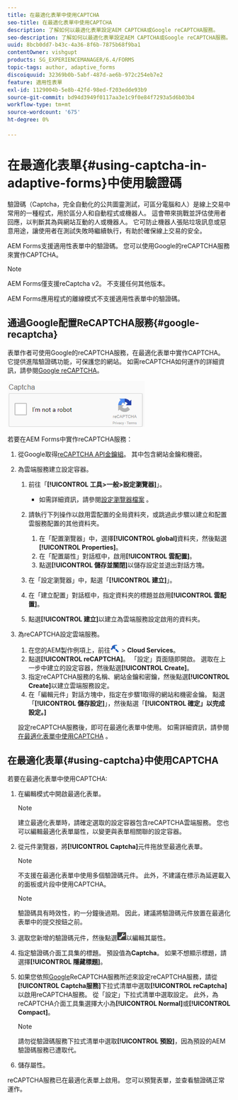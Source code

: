 ```yaml
---
title: 在最適化表單中使用CAPTCHA
seo-title: 在最適化表單中使用CAPTCHA
description: 了解如何以最適化表單設定AEM CAPTCHA或Google reCAPTCHA服務。
seo-description: 了解如何以最適化表單設定AEM CAPTCHA或Google reCAPTCHA服務。
uuid: 8bcb0dd7-b43c-4a36-8f6b-7875b68f9ba1
contentOwner: vishgupt
products: SG_EXPERIENCEMANAGER/6.4/FORMS
topic-tags: author, adaptive_forms
discoiquuid: 32369b0b-5abf-487d-ae6b-972c254eb7e2
feature: 適用性表單
exl-id: 1129004b-5e8b-42fd-98ed-f203edde93b9
source-git-commit: bd94d3949f0117aa3e1c9f0e84f7293a5d6b03b4
workflow-type: tm+mt
source-wordcount: '675'
ht-degree: 0%

---
```


# 在最適化表單{#using-captcha-in-adaptive-forms}中使用驗證碼

驗證碼（Captcha，完全自動化的公共圖靈測試，可區分電腦和人）是線上交易中常用的一種程式，用於區分人和自動程式或機器人。 這會帶來挑戰並評估使用者回應，以判斷其為與網站互動的人或機器人。 它可防止機器人張貼垃圾訊息或惡意用途，讓使用者在測試失敗時繼續執行，有助於確保線上交易的安全。

AEM Forms支援適用性表單中的驗證碼。 您可以使用Google的reCAPTCHA服務來實作CAPTCHA。

>[!NOTE]
>
>AEM Forms僅支援reCaptcha v2。 不支援任何其他版本。
>
>AEM Forms應用程式的離線模式不支援適用性表單中的驗證碼。

## 通過Google配置ReCAPTCHA服務{#google-recaptcha}

表單作者可使用Google的reCAPTCHA服務，在最適化表單中實作CAPTCHA。 它提供進階驗證碼功能，可保護您的網站。 如需reCAPTCHA如何運作的詳細資訊，請參閱[Google reCAPTCHA](https://developers.google.com/recaptcha/)。

![recapcha](assets/recaptcha.png)

若要在AEM Forms中實作reCAPTCHA服務：

1. 從Google取得[reCAPTCHA API金鑰組](https://www.google.com/recaptcha/admin)。 其中包含網站金鑰和機密。
1. 為雲端服務建立設定容器。

   1. 前往「**[!UICONTROL 工具>一般>設定瀏覽器]**」。
      * 如需詳細資訊，請參閱[設定瀏覽器檔案](/help/sites-administering/configurations.md) 。
   1. 請執行下列操作以啟用雲配置的全局資料夾，或跳過此步驟以建立和配置雲服務配置的其他資料夾。

      1. 在「配置瀏覽器」中，選擇&#x200B;**[!UICONTROL global]**&#x200B;資料夾，然後點選&#x200B;**[!UICONTROL Properties]**。
      1. 在「配置屬性」對話框中，啟用&#x200B;**[!UICONTROL 雲配置]**。
      1. 點選&#x200B;**[!UICONTROL 儲存並關閉]**&#x200B;以儲存設定並退出對話方塊。
   1. 在「設定瀏覽器」中，點選「**[!UICONTROL 建立]**」。
   1. 在「建立配置」對話框中，指定資料夾的標題並啟用&#x200B;**[!UICONTROL 雲配置]**。
   1. 點選&#x200B;**[!UICONTROL 建立]**&#x200B;以建立為雲端服務設定啟用的資料夾。


1. 為reCAPTCHA設定雲端服務。

   1. 在您的AEM製作例項上，前往![tools](assets/tools.png) > **Cloud Services**。
   1. 點選&#x200B;**[!UICONTROL reCAPTCHA]**。 「設定」頁面隨即開啟。 選取在上一步中建立的設定容器，然後點選&#x200B;**[!UICONTROL Create]**。
   1. 指定reCAPTCHA服務的名稱、網站金鑰和密鑰，然後點選&#x200B;**[!UICONTROL Create]**&#x200B;以建立雲端服務設定。
   1. 在「編輯元件」對話方塊中，指定在步驟1取得的網站和機密金鑰。 點選「**[!UICONTROL 儲存設定]**」，然後點選「**[!UICONTROL 確定」以完成設定。]**

   設定reCAPTCHA服務後，即可在最適化表單中使用。 如需詳細資訊，請參閱[在最適化表單中使用CAPTCHA](#using-captcha) 。

## 在最適化表單{#using-captcha}中使用CAPTCHA

若要在最適化表單中使用CAPTCHA:

1. 在編輯模式中開啟最適化表單。

   >[!NOTE]
   >
   >建立最適化表單時，請確定選取的設定容器包含reCAPTCHA雲端服務。 您也可以編輯最適化表單屬性，以變更與表單相關聯的設定容器。

1. 從元件瀏覽器，將&#x200B;**[!UICONTROL Captcha]**&#x200B;元件拖放至最適化表單。

   >[!NOTE]
   >
   >不支援在最適化表單中使用多個驗證碼元件。 此外，不建議在標示為延遲載入的面板或片段中使用CAPTCHA。

   >[!NOTE]
   >
   >驗證碼具有時效性，約一分鐘後過期。 因此，建議將驗證碼元件放置在最適化表單中的提交按鈕之前。

1. 選取您新增的驗證碼元件，然後點選![cmpr](assets/cmppr.png)以編輯其屬性。
1. 指定驗證碼介面工具集的標題。 預設值為&#x200B;**Captcha**。 如果不想顯示標題，請選擇&#x200B;**[!UICONTROL 隱藏標題]**。
1. 如果您依照[Google](#google-recaptcha)ReCAPTCHA服務所述來設定reCAPTCHA服務，請從&#x200B;**[!UICONTROL Captcha服務]**&#x200B;下拉式清單中選取&#x200B;**[!UICONTROL reCaptcha]**&#x200B;以啟用reCAPTCHA服務。 從「設定」下拉式清單中選取設定。 此外，為reCAPTCHA介面工具集選擇大小為&#x200B;**[!UICONTROL Normal]**&#x200B;或&#x200B;**[!UICONTROL Compact]**。

   >[!NOTE]
   >
   >請勿從驗證碼服務下拉式清單中選取&#x200B;**[!UICONTROL 預設]**，因為預設的AEM驗證碼服務已遭取代。

1. 儲存屬性。

reCAPTCHA服務已在最適化表單上啟用。 您可以預覽表單，並查看驗證碼正常運作。
